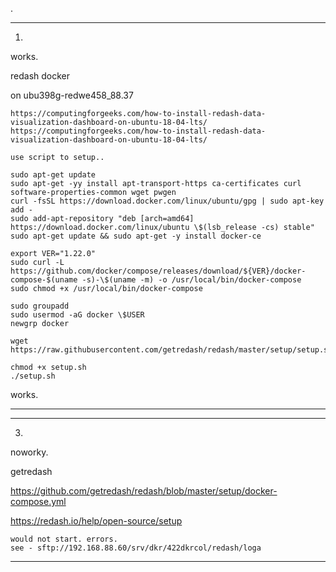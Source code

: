 .

---

1.

works.

redash docker

on ubu398g-redwe458_88.37

    https://computingforgeeks.com/how-to-install-redash-data-visualization-dashboard-on-ubuntu-18-04-lts/
    https://computingforgeeks.com/how-to-install-redash-data-visualization-dashboard-on-ubuntu-18-04-lts/

    use script to setup..

    sudo apt-get update
    sudo apt-get -yy install apt-transport-https ca-certificates curl software-properties-common wget pwgen
    curl -fsSL https://download.docker.com/linux/ubuntu/gpg | sudo apt-key add -
    sudo add-apt-repository "deb [arch=amd64] https://download.docker.com/linux/ubuntu \$(lsb_release -cs) stable"
    sudo apt-get update && sudo apt-get -y install docker-ce

    export VER="1.22.0"
    sudo curl -L https://github.com/docker/compose/releases/download/${VER}/docker-compose-$(uname -s)-\$(uname -m) -o /usr/local/bin/docker-compose
    sudo chmod +x /usr/local/bin/docker-compose

    sudo groupadd
    sudo usermod -aG docker \$USER
    newgrp docker

    wget https://raw.githubusercontent.com/getredash/redash/master/setup/setup.sh

    chmod +x setup.sh
    ./setup.sh

works.

---

---

3.

noworky.

getredash

https://github.com/getredash/redash/blob/master/setup/docker-compose.yml

https://redash.io/help/open-source/setup

    would not start. errors.
    see - sftp://192.168.88.60/srv/dkr/422dkrcol/redash/loga

---
